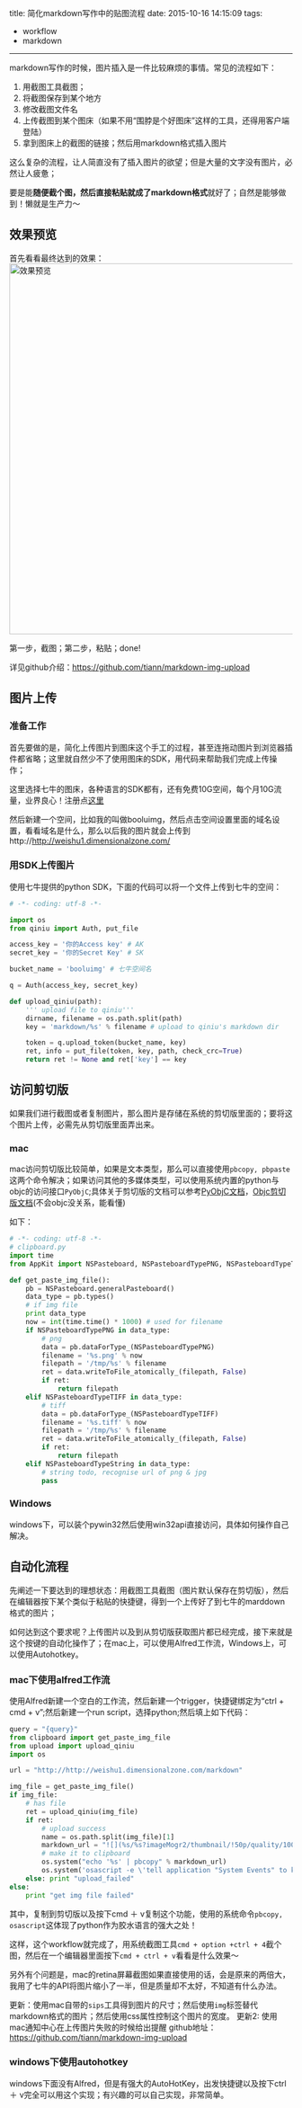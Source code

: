 title: 简化markdown写作中的贴图流程
date: 2015-10-16 14:15:09
tags:
- workflow
- markdown
---
markdown写作的时候，图片插入是一件比较麻烦的事情。常见的流程如下：
1.  用截图工具截图；
2.  将截图保存到某个地方
3.  修改截图文件名
4.  上传截图到某个图床（如果不用“围脖是个好图床”这样的工具，还得用客户端登陆）
5.  拿到图床上的截图的链接；然后用markdown格式插入图片

这么复杂的流程，让人简直没有了插入图片的欲望；但是大量的文字没有图片，必然让人疲惫；

要是能**随便截个图，然后直接粘贴就成了markdown格式**就好了；自然是能够做到！懒就是生产力～
<!-- more -->

## 效果预览
首先看看最终达到的效果：
<img alt="效果预览" src="http://http://weishu1.dimensionalzone.com/markdownmarkdownimg.gif" width="660" />

第一步，截图；第二步，粘贴；done!

详见github介绍：https://github.com/tiann/markdown-img-upload
## 图片上传
### 准备工作
首先要做的是，简化上传图片到图床这个手工的过程，甚至连拖动图片到浏览器插件都省略；这里就自然少不了使用图床的SDK，用代码来帮助我们完成上传操作；

这里选择七牛的图床，各种语言的SDK都有，还有免费10G空间，每个月10G流量，业界良心！注册点[这里][1]

然后新建一个空间，比如我的叫做booluimg，然后点击空间设置里面的域名设置，看看域名是什么，那么以后我的图片就会上传到 http://http://weishu1.dimensionalzone.com/

### 用SDK上传图片
使用七牛提供的python SDK，下面的代码可以将一个文件上传到七牛的空间：
```py
# -*- coding: utf-8 -*-

import os
from qiniu import Auth, put_file

access_key = '你的Access key' # AK
secret_key = '你的Secret Key' # SK

bucket_name = 'booluimg' # 七牛空间名

q = Auth(access_key, secret_key)

def upload_qiniu(path):
    ''' upload file to qiniu'''
    dirname, filename = os.path.split(path)
    key = 'markdown/%s' % filename # upload to qiniu's markdown dir

    token = q.upload_token(bucket_name, key)
    ret, info = put_file(token, key, path, check_crc=True)
    return ret != None and ret['key'] == key
```

## 访问剪切版
如果我们进行截图或者复制图片，那么图片是存储在系统的剪切版里面的；要将这个图片上传，必需先从剪切版里面弄出来。
### mac
mac访问剪切版比较简单，如果是文本类型，那么可以直接使用`pbcopy, pbpaste`这两个命令解决；如果访问其他的多媒体类型，可以使用系统内置的python与objc的访问接口`PyObjC`;具体关于剪切版的文档可以参考[PyObjC文档][2]，[Objc剪切版文档][3](不会objc没关系，能看懂)

如下：
```py
# -*- coding: utf-8 -*-
# clipboard.py
import time
from AppKit import NSPasteboard, NSPasteboardTypePNG, NSPasteboardTypeTIFF

def get_paste_img_file():
    pb = NSPasteboard.generalPasteboard()
    data_type = pb.types()
    # if img file
    print data_type
    now = int(time.time() * 1000) # used for filename
    if NSPasteboardTypePNG in data_type:
        # png
        data = pb.dataForType_(NSPasteboardTypePNG)
        filename = '%s.png' % now
        filepath = '/tmp/%s' % filename
        ret = data.writeToFile_atomically_(filepath, False)
        if ret:
            return filepath
    elif NSPasteboardTypeTIFF in data_type:
        # tiff
        data = pb.dataForType_(NSPasteboardTypeTIFF)
        filename = '%s.tiff' % now
        filepath = '/tmp/%s' % filename
        ret = data.writeToFile_atomically_(filepath, False)
        if ret:
            return filepath
    elif NSPasteboardTypeString in data_type:
        # string todo, recognise url of png & jpg
        pass
```
### Windows
windows下，可以装个pywin32然后使用win32api直接访问，具体如何操作自己解决。

## 自动化流程
先阐述一下要达到的理想状态：用截图工具截图（图片默认保存在剪切版），然后在编辑器按下某个类似于粘贴的快捷键，得到一个上传好了到七牛的marddown格式的图片；

如何达到这个要求呢？上传图片以及到从剪切版获取图片都已经完成，接下来就是这个按键的自动化操作了；在mac上，可以使用Alfred工作流，Windows上，可以使用Autohotkey。

### mac下使用alfred工作流
使用Alfred新建一个空白的工作流，然后新建一个trigger，快捷键绑定为“ctrl + cmd + v”;然后新建一个run script，选择python;然后填上如下代码：
```python
query = "{query}"
from clipboard import get_paste_img_file
from upload import upload_qiniu
import os

url = "http://http://weishu1.dimensionalzone.com/markdown"

img_file = get_paste_img_file()
if img_file:
    # has file
    ret = upload_qiniu(img_file)
    if ret:
        # upload success
        name = os.path.split(img_file)[1]
        markdown_url = "![](%s/%s?imageMogr2/thumbnail/!50p/quality/100!)" % (url, name)
        # make it to clipboard
        os.system("echo '%s' | pbcopy" % markdown_url)
        os.system('osascript -e \'tell application "System Events" to keystroke "v" using command down\'')
    else: print "upload_failed"
else:
    print "get img file failed"
```
其中，复制到剪切版以及按下cmd ＋ v复制这个功能，使用的系统命令`pbcopy, osascript`这体现了python作为胶水语言的强大之处！

这样，这个workflow就完成了，用系统截图工具`cmd + option +ctrl + 4`截个图，然后在一个编辑器里面按下`cmd + ctrl + v`看看是什么效果～

另外有个问题是，mac的retina屏幕截图如果直接使用的话，会是原来的两倍大，我用了七牛的API将图片缩小了一半，但是质量却不太好，不知道有什么办法。

更新：使用mac自带的`sips`工具得到图片的尺寸；然后使用`img`标签替代markdown格式的图片；然后使用css属性控制这个图片的宽度。
更新2: 使用mac通知中心在上传图片失败的时候给出提醒 github地址：https://github.com/tiann/markdown-img-upload

### windows下使用autohotkey
windows下面没有Alfred，但是有强大的AutoHotKey，出发快捷键以及按下ctrl ＋ v完全可以用这个实现；有兴趣的可以自己实现，非常简单。

[1]: https://portal.qiniu.com/signup?code=3ldifp9oti442
[2]: https://developer.apple.com/library/mac/documentation/Cocoa/Reference/ApplicationKit/Classes/NSPasteboard_Class/index.html#//apple_ref/occ/instm/NSPasteboard/dataForType
[3]: https://developer.apple.com/library/mac/documentation/Cocoa/Reference/Foundation/Classes/NSData_Class/#//apple_ref/occ/instm/NSData/writeToFile:atomically:
